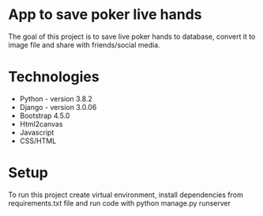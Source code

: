 # App to save poker live hands 
The goal of this project is to save live poker hands to database, convert it to image file and share with friends/social media.

# Technologies
*  Python - version 3.8.2
*  Django - version 3.0.06
*  Bootstrap 4.5.0
*  Html2canvas
*  Javascript
*  CSS/HTML


# Setup
To run this project create virtual environment, install dependencies from requirements.txt file and run code with python manage.py runserver
